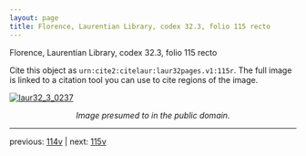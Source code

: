 ```yaml
---
layout: page
title: Florence, Laurentian Library, codex 32.3, folio 115 recto
---
```


Florence, Laurentian Library, codex 32.3, folio 115 recto

Cite this object as `urn:cite2:citelaur:laur32pages.v1:115r`.  The full image is linked to a citation tool you can use to cite regions of the image.

[![laur32_3_0237](http://www.homermultitext.org/iipsrv?IIIF=/project/homer/pyramidal/deepzoom/citelaur/laur32imgs/v1/laur32_3_0237.tif/full/800,/0/default.jpg)](http://www.homermultitext.org/ict2/?urn=urn:cite2:citelaur:laur32imgs.v1:laur32_3_0237) 

<p style="text-align: center; font-style: italic;">Image presumed to in the public domain.</p>

---

previous: [114v](../114v/) | next: [115v](../115v/)